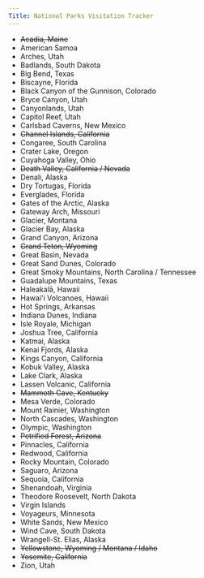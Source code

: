 ```yaml
---
Title: National Parks Visitation Tracker
---
```


- ~~Acadia, Maine~~
- American Samoa
- Arches, Utah
- Badlands, South Dakota
- Big Bend, Texas
- Biscayne, Florida
- Black Canyon of the Gunnison, Colorado
- Bryce Canyon, Utah
- Canyonlands, Utah
- Capitol Reef, Utah
- Carlsbad Caverns, New Mexico
- ~~Channel Islands, California~~
- Congaree, South Carolina
- Crater Lake, Oregon
- Cuyahoga Valley, Ohio
- ~~Death Valley, California / Nevada~~
- Denali, Alaska
- Dry Tortugas, Florida
- Everglades, Florida
- Gates of the Arctic, Alaska
- Gateway Arch, Missouri
- Glacier, Montana
- Glacier Bay, Alaska
- Grand Canyon, Arizona
- ~~Grand Teton, Wyoming~~
- Great Basin, Nevada
- Great Sand Dunes, Colorado
- Great Smoky Mountains, North Carolina / Tennessee
- Guadalupe Mountains, Texas
- Haleakalā, Hawaii
- Hawai'i Volcanoes, Hawaii
- Hot Springs, Arkansas
- Indiana Dunes, Indiana
- Isle Royale, Michigan
- Joshua Tree, California
- Katmai, Alaska
- Kenai Fjords, Alaska
- Kings Canyon, California
- Kobuk Valley, Alaska
- Lake Clark, Alaska
- Lassen Volcanic, California
- ~~Mammoth Cave, Kentucky~~
- Mesa Verde, Colorado
- Mount Rainier, Washington
- North Cascades, Washington
- Olympic, Washington
- ~~Petrified Forest, Arizona~~
- Pinnacles, California
- Redwood, California
- Rocky Mountain, Colorado
- Saguaro, Arizona
- Sequoia, California
- Shenandoah, Virginia
- Theodore Roosevelt, North Dakota
- Virgin Islands
- Voyageurs, Minnesota
- White Sands, New Mexico
- Wind Cave, South Dakota
- Wrangell-St. Elias, Alaska
- ~~Yellowstone, Wyoming / Montana / Idaho~~
- ~~Yosemite, California~~
- Zion, Utah
